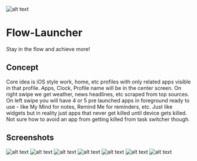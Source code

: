 ![alt text](https://github.com/Singularity-Coder/Flow-Launcher/blob/main/assets/logo192.png)
# Flow-Launcher
Stay in the flow and achieve more!

## Concept
Core idea is iOS style work, home, etc profiles with only related apps visible in that profile. Apps, Clock, Profile name will be in the center screen. On right swipe we get weather, news headlines, etc scraped from top sources. On left swipe you will have 4 or 5 pre launched apps in foreground ready to use - like My Mind for notes, Remind Me for reminders, etc. Just like widgets but in reality just apps that never get killed until device gets killed. Not sure how to avoid an app from getting killed from task switcher though.

## Screenshots
![alt text](https://github.com/Singularity-Coder/Flow-Launcher/blob/main/assets/ss1.png)
![alt text](https://github.com/Singularity-Coder/Flow-Launcher/blob/main/assets/ss2.png)
![alt text](https://github.com/Singularity-Coder/Flow-Launcher/blob/main/assets/ss3.png)
![alt text](https://github.com/Singularity-Coder/Flow-Launcher/blob/main/assets/ss4.png)
![alt text](https://github.com/Singularity-Coder/Flow-Launcher/blob/main/assets/ss5.png)
![alt text](https://github.com/Singularity-Coder/Flow-Launcher/blob/main/assets/ss6.5.png)
![alt text](https://github.com/Singularity-Coder/Flow-Launcher/blob/main/assets/ss7.png)